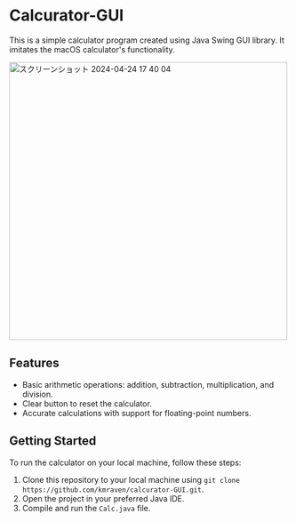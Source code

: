# Calcurator-GUI

This is a simple calculator program created using Java Swing GUI library. It imitates the macOS calculator's functionality.

<img width="500" alt="スクリーンショット 2024-04-24 17 40 04" src="https://github.com/kmraven/calcurator-GUI/assets/128337097/64bbc51e-7ade-4850-af20-8a6d8c70db33">

## Features

- Basic arithmetic operations: addition, subtraction, multiplication, and division.
- Clear button to reset the calculator.
- Accurate calculations with support for floating-point numbers.

## Getting Started

To run the calculator on your local machine, follow these steps:

1. Clone this repository to your local machine using `git clone https://github.com/kmraven/calcurator-GUI.git`.
2. Open the project in your preferred Java IDE.
3. Compile and run the `Calc.java` file.

